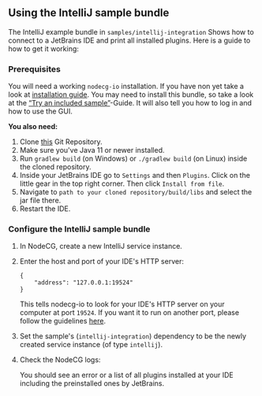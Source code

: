 ## Using the IntelliJ sample bundle

The IntelliJ example bundle in `samples/intellij-integration` Shows how to
connect to a JetBrains IDE and print all installed plugins. Here is a guide to
how to get it working:

### Prerequisites

You will need a working `nodecg-io` installation. If you have non yet take a
look at [installation guide](../getting_started/install.md). You may need to
install this bundle, so take a look at the
[“Try an included sample”](../getting_started/try_example_bundle.md)-Guide. It
will also tell you how to log in and how to use the GUI.

**You also need:**

1. Clone [this](https://github.com/noeppi-noeppi/nodecg-io-intellij) Git
   Repository.
2. Make sure you've Java 11 or newer installed.
3. Run `gradlew build` (on Windows) or `./gradlew build` (on Linux) inside the
   cloned repository.
4. Inside your JetBrains IDE go to `Settings` and then `Plugins`. Click on the
   little gear in the top right corner. Then click `Install from file`.
5. Navigate to `path to your cloned repository/build/libs` and select the jar
   file there.
6. Restart the IDE.

### Configure the IntelliJ sample bundle

1. In NodeCG, create a new IntelliJ service instance.
2. Enter the host and port of your IDE's HTTP server:

    ```
    {
        "address": "127.0.0.1:19524"
    }
    ```

    This tells nodecg-io to look for your IDE's HTTP server on your computer at
    port `19524`. If you want it to run on another port, please follow the
    guidelines
    [here](https://github.com/noeppi-noeppi/nodecg-io-intellij/blob/master/README.md).

3. Set the sample's (`intellij-integration`) dependency to be the newly created
   service instance (of type `intellij`).
4. Check the NodeCG logs:

    You should see an error or a list of all plugins installed at your IDE
    including the preinstalled ones by JetBrains.
